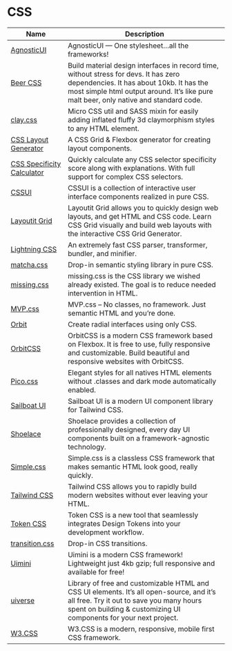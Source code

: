 # CSS

| Name | Description |
| --- | --- |
| [AgnosticUI](https://www.agnosticui.com/) | AgnosticUI — One stylesheet…all the frameworks! |
| [Beer CSS](https://www.beercss.com/) | Build material design interfaces in record time, without stress for devs. It has zero dependencies. It has about 10kb. It has the most simple html output around. It’s like pure malt beer, only native and standard code. |
| [clay.css](https://codeadrian.github.io/clay.css/) | Micro CSS util and SASS mixin for easily adding inflated fluffy 3d claymorphism styles to any HTML element. |
| [CSS Layout Generator](https://layout.bradwoods.io/) | A CSS Grid & Flexbox generator for creating layout components. |
| [CSS Specificity Calculator](https://polypane.app/css-specificity-calculator/) | Quickly calculate any CSS selector specificity score along with explanations. With full support for complex CSS selectors. |
| [CSSUI](https://www.cssui.dev/) | CSSUI is a collection of interactive user interface components realized in pure CSS. |
| [Layoutit Grid](https://grid.layoutit.com/) | Layoutit Grid allows you to quickly design web layouts, and get HTML and CSS code. Learn CSS Grid visually and build web layouts with the interactive CSS Grid Generator. |
| [Lightning CSS](https://lightningcss.dev/) | An extremely fast CSS parser, transformer, bundler, and minifier. |
| [matcha.css](https://matcha.mizu.sh/) | Drop-in semantic styling library in pure CSS. |
| [missing.css](https://missing.style/) | missing.css is the CSS library we wished already existed. The goal is to reduce needed intervention in HTML. |
| [MVP.css](https://andybrewer.github.io/mvp/) | MVP.css – No classes, no framework. Just semantic HTML and you’re done. |
| [Orbit](https://zumerlab.github.io/orbit-docs/) | Create radial interfaces using only CSS. |
| [OrbitCSS](https://orbitcss.com/) | OrbitCSS is a modern CSS framework based on Flexbox. It is free to use, fully responsive and customizable. Build beautiful and responsive websites with OrbitCSS. |
| [Pico.css](https://picocss.com/) | Elegant styles for all natives HTML elements without .classes and dark mode automatically enabled. |
| [Sailboat UI](https://sailboatui.com/) | Sailboat UI is a modern UI component library for Tailwind CSS. |
| [Shoelace](https://shoelace.style/) | Shoelace provides a collection of professionally designed, every day UI components built on a framework-agnostic technology. |
| [Simple.css](https://simplecss.org/) | Simple.css is a classless CSS framework that makes semantic HTML look good, really quickly. |
| [Tailwind CSS](https://tailwindcss.com/) | Tailwind CSS allows you to rapidly build modern websites without ever leaving your HTML. |
| [Token CSS](https://tokencss.com/) | Token CSS is a new tool that seamlessly integrates Design Tokens into your development workflow. |
| [transition.css](https://www.transition.style/) | Drop-in CSS transitions. |
| [Uimini](https://uimini.github.io/docs/) | Uimini is a modern CSS framework! Lightweight just 4kb gzip; full responsive and available for free! |
| [uiverse](https://uiverse.io/) | Library of free and customizable HTML and CSS UI elements. It’s all open-source, and it’s all free. Try it out to save you many hours spent on building & customizing UI components for your next project. |
| [W3.CSS](https://www.w3schools.com/w3css/) | W3.CSS is a modern, responsive, mobile first CSS framework. |
